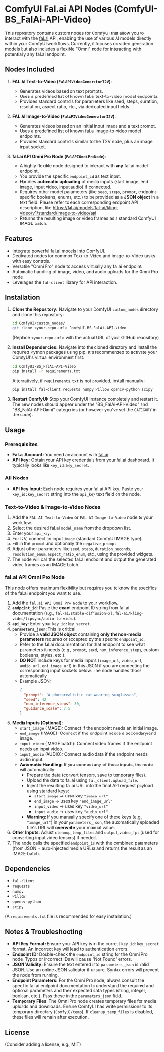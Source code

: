 # ComfyUI Fal.ai API Nodes (ComfyUI-BS_FalAi-API-Video)

This repository contains custom nodes for ComfyUI that allow you to interact with the [fal.ai](https://fal.ai/) API, enabling the use of various AI models directly within your ComfyUI workflows. Currently, it focuses on video generation models but also includes a flexible "Omni" node for interacting with potentially any fal.ai endpoint.

## Nodes Included

1.  **FAL AI Text-to-Video (`FalAPIVideoGeneratorT2V`)**:
    *   Generates videos based on text prompts.
    *   Uses a predefined list of known fal.ai text-to-video model endpoints.
    *   Provides standard controls for parameters like seed, steps, duration, resolution, aspect ratio, etc., via dedicated input fields.

2.  **FAL AI Image-to-Video (`FalAPIVideoGeneratorI2V`)**:
    *   Generates videos based on an initial input image and a text prompt.
    *   Uses a predefined list of known fal.ai image-to-video model endpoints.
    *   Provides standard controls similar to the T2V node, plus an image input socket.

3.  **fal.ai API Omni Pro Node (`FalAPIOmniProNode`)**:
    *   A highly flexible node designed to interact with **any** fal.ai model endpoint.
    *   You provide the specific `endpoint_id` as text input.
    *   Handles **automatic uploading** of media inputs (start image, end image, input video, input audio) if connected.
    *   Requires other model parameters (like `seed`, `steps`, `prompt`, endpoint-specific booleans, enums, etc.) to be provided as a **JSON object** in a text field. Please refer to each corresponding endpoint API description, like https://fal.ai/models/fal-ai/kling-video/v1/standard/image-to-video/api
    *   Returns the resulting image or video frames as a standard ComfyUI IMAGE batch.

## Features

*   Integrate powerful fal.ai models into ComfyUI.
*   Dedicated nodes for common Text-to-Video and Image-to-Video tasks with easy controls.
*   Versatile "Omni Pro" node to access virtually any fal.ai endpoint.
*   Automatic handling of image, video, and audio uploads for the Omni Pro node.
*   Leverages the `fal-client` library for API interaction.

## Installation

1.  **Clone the Repository:**
    Navigate to your ComfyUI `custom_nodes` directory and clone this repository:
    ```bash
    cd ComfyUI/custom_nodes/
    git clone <your-repo-url> ComfyUI-BS_FalAi-API-Video
    ```
    (Replace `<your-repo-url>` with the actual URL of your GitHub repository)

2.  **Install Dependencies:**
    Navigate into the cloned directory and install the required Python packages using pip. It's recommended to activate your ComfyUI's virtual environment first.
    ```bash
    cd ComfyUI-BS_FalAi-API-Video
    pip install -r requirements.txt
    ```
    Alternatively, if `requirements.txt` is not provided, install manually:
    ```bash
    pip install fal-client requests numpy Pillow opencv-python scipy
    ```

3.  **Restart ComfyUI:** Stop your ComfyUI instance completely and restart it. The new nodes should appear under the "BS_FalAi-API-Video" and "BS_FalAi-API-Omni" categories (or however you've set the `CATEGORY` in the code).

## Usage

### Prerequisites

*   **Fal.ai Account:** You need an account with [fal.ai](https://fal.ai/).
*   **API Key:** Obtain your API key credentials from your fal.ai dashboard. It typically looks like `key_id:key_secret`.

### All Nodes

*   **API Key Input:** Each node requires your fal.ai API key. Paste your `key_id:key_secret` string into the `api_key` text field on the node.

### Text-to-Video & Image-to-Video Nodes

1.  Add the `FAL AI Text-to-Video` or `FAL AI Image-to-Video` node to your workflow.
2.  Select the desired fal.ai `model_name` from the dropdown list.
3.  Enter your `api_key`.
4.  For I2V, connect an input `image` (standard ComfyUI IMAGE type).
5.  Fill in the `prompt` and optionally the `negative_prompt`.
6.  Adjust other parameters like `seed`, `steps`, `duration_seconds`, `resolution_enum`, `aspect_ratio_enum`, etc., using the provided widgets.
7.  The node will call the selected fal.ai endpoint and output the generated video frames as an IMAGE batch.

### fal.ai API Omni Pro Node

This node offers maximum flexibility but requires you to know the specifics of the fal.ai endpoint you want to use.

1.  Add the `fal.ai API Omni Pro Node` to your workflow.
2.  **`endpoint_id`**: Paste the **exact** endpoint ID string from fal.ai documentation (e.g., `fal-ai/stable-diffusion-xl`, `fal-ai/kling-video/lipsync/audio-to-video`).
3.  **`api_key`**: Enter your `key_id:key_secret`.
4.  **`parameters_json`**: This is critical.
    *   Provide a **valid JSON object** containing **only the non-media parameters** required or accepted by the specific `endpoint_id`.
    *   Refer to the fal.ai documentation for that endpoint to see what parameters it needs (e.g., `prompt`, `seed`, `num_inference_steps`, custom booleans, styles, etc.).
    *   **DO NOT** include keys for media inputs (`image_url`, `video_url`, `audio_url`, `end_image_url`) in this JSON if you are connecting the corresponding input sockets below. The node handles those automatically.
    *   Example JSON:
        ```json
        {
          "prompt": "A photorealistic cat wearing sunglasses",
          "seed": 42,
          "num_inference_steps": 30,
          "guidance_scale": 7.5
        }
        ```
5.  **Media Inputs (Optional)**:
    *   `start_image` (IMAGE): Connect if the endpoint needs an initial image.
    *   `end_image` (IMAGE): Connect if the endpoint needs a secondary/end image.
    *   `input_video` (IMAGE batch): Connect video frames if the endpoint needs an input video.
    *   `input_audio` (AUDIO): Connect audio data if the endpoint needs audio input.
    *   **Automatic Handling:** If you connect any of these inputs, the node will automatically:
        *   Prepare the data (convert tensors, save to temporary files).
        *   Upload the data to fal.ai using `fal_client.upload_file`.
        *   Inject the resulting fal.ai URL into the final API request payload using standard keys:
            *   `start_image` -> uses key `"image_url"`
            *   `end_image` -> uses key `"end_image_url"`
            *   `input_video` -> uses key `"video_url"`
            *   `input_audio` -> uses key `"audio_url"`
        *   **Warning:** If you manually specify one of these keys (e.g., `"image_url"`) in your `parameters_json`, the automatically uploaded file's URL will **overwrite** your manual value.
6.  **Other Inputs**: Adjust `cleanup_temp_files` and `output_video_fps` (used for converting input video tensors) if needed.
7.  The node calls the specified `endpoint_id` with the combined parameters (from JSON + auto-injected media URLs) and returns the result as an IMAGE batch.

## Dependencies

*   `fal-client`
*   `requests`
*   `numpy`
*   `Pillow`
*   `opencv-python`
*   `scipy`

(A `requirements.txt` file is recommended for easy installation.)

## Notes & Troubleshooting

*   **API Key Format:** Ensure your API key is in the correct `key_id:key_secret` format. An incorrect key will lead to authentication errors.
*   **Endpoint ID:** Double-check the `endpoint_id` string for the Omni Pro node. Typos or incorrect IDs will cause "Not Found" errors.
*   **JSON Validity:** Ensure the text entered into `parameters_json` is valid JSON. Use an online JSON validator if unsure. Syntax errors will prevent the node from running.
*   **Endpoint Parameters:** For the Omni Pro node, always consult the specific fal.ai endpoint documentation to understand the required and optional parameters and their expected data types (string, integer, boolean, etc.). Pass these in the `parameters_json` field.
*   **Temporary Files:** The Omni Pro node creates temporary files for media uploads and downloads. Ensure ComfyUI has write permissions to its temporary directory (`ComfyUI/temp`). If `cleanup_temp_files` is disabled, these files will remain after execution.

## License

(Consider adding a license, e.g., MIT)
